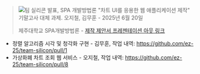 > ![팀 실리콘 발표, SPA 개발방법론 "차트 UI를 응용한 웹 애플리케이션 제작" 기말고사 대체 과제. 오지철, 김무훈 - 2025년 6월 20일](https://github.com/user-attachments/assets/7f7af859-62ba-4603-b24d-5188021eb79d)
>
> 제주대학교 SPA개발방법론 - [제작 제안서 프레젠테이션 아웃 링크](https://speakerdeck.com/muhun/team-slicon)

- 정렬 알고리즘 시각 및 청각화 구현 - 김무훈, 작업 내역: https://github.com/ez-25/team-silicon/pull/1
- 가상화폐 차트 조회 웹 서비스 - 오지철, 작업 내역: https://github.com/ez-25/team-silicon/pull/8
